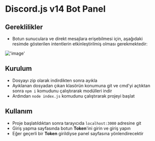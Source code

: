 # Discord.js v14 Bot Panel

## Gereklilikler
- Botun sunuculara ve direkt mesajlara erişebilmesi için, aşağıdaki resimde gösterilen intentlerin etkinleştirilmiş olması gerekmektedir:

!['image'](https://live.staticflickr.com/65535/52981142105_6c767a532b_h.jpg)

## Kurulum
- Dosyayı zip olarak indirdikten sonra ayıkla
- Ayıklanan dosyadan çıkan klasörün konumuna git ve cmd'yi açtıktan sonra `npm i` komudunu çalıştırarak modülleri indir
- Ardından `node index.js` komudunu çalıştırarak projeyi başlat

## Kullanım
- Proje başlatıldıktan sonra tarayıcıda `localhost:3000` adresine git
- Giriş yapma sayfasında botun **Token**'ini girin ve giriş yapın
- Eğer geçerli bir **Token** girildiyse panel sayfasına yönlendirecektir
